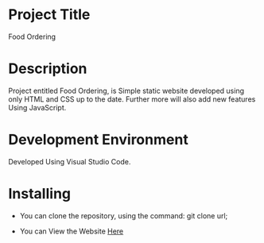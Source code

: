 # Project Title
 Food Ordering

# Description
 Project entitled Food Ordering, is Simple static website developed using only HTML and CSS up to the date.
 Further more will also add new features Using JavaScript.

 # Development Environment
 Developed Using Visual Studio Code.

 # Installing
 * You can clone the repository, using the command: git clone url;
 
 * You can View the Website [Here](https://master--clinquant-donut-eedc49.netlify.app/)




